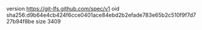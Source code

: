 version https://git-lfs.github.com/spec/v1
oid sha256:d9b64e4cb424f6cce0401ace84ebd2b2efade783e65b2c510f9f7d727b94f8be
size 3409
